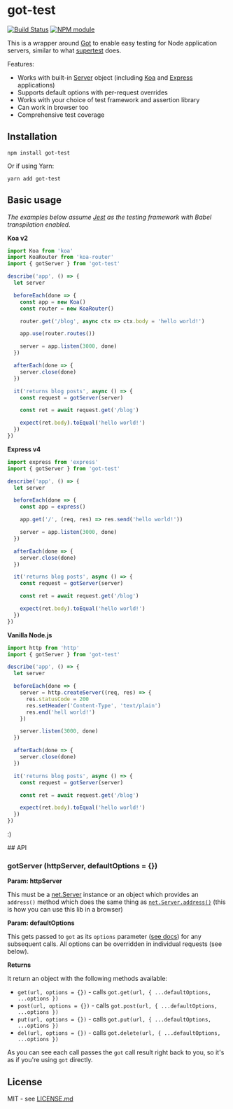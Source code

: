 # got-test

[![Build Status](https://secure.travis-ci.org/hiddentao/got-test.svg?branch=master)](http://travis-ci.org/hiddentao/got-test)
[![NPM module](https://badge.fury.io/js/got-test.svg)](https://badge.fury.io/js/got-test)

This is a wrapper around [Got](https://www.npmjs.com/package/got) to enable
easy testing for Node application servers, similar to what [supertest](https://github.com/visionmedia/supertest) does.

Features:

* Works with built-in [Server](https://nodejs.org/dist/latest-v8.x/docs/api/net.html#net_class_net_server) object (including [Koa](https://github.com/koajs/koa) and [Express](https://expressjs.com/) applications)
* Supports default options with per-request overrides
* Works with your choice of test framework and assertion library
* Can work in browser too
* Comprehensive test coverage

## Installation

```shell
npm install got-test
```
Or if using Yarn:

```shell
yarn add got-test
```

## Basic usage

_The examples below assume [Jest](http://facebook.github.io/jest/) as the testing framework with Babel transpilation enabled_.

**Koa v2**

```js
import Koa from 'koa'
import KoaRouter from 'koa-router'
import { gotServer } from 'got-test'

describe('app', () => {
  let server

  beforeEach(done => {
    const app = new Koa()
    const router = new KoaRouter()

    router.get('/blog', async ctx => ctx.body = 'hello world!')

    app.use(router.routes())

    server = app.listen(3000, done)
  })

  afterEach(done => {
    server.close(done)
  })

  it('returns blog posts', async () => {
    const request = gotServer(server)

    const ret = await request.get('/blog')

    expect(ret.body).toEqual('hello world!')
  })
})
```

**Express v4**

```js
import express from 'express'
import { gotServer } from 'got-test'

describe('app', () => {
  let server

  beforeEach(done => {
    const app = express()

    app.get('/', (req, res) => res.send('hello world!'))

    server = app.listen(3000, done)
  })

  afterEach(done => {
    server.close(done)
  })

  it('returns blog posts', async () => {
    const request = gotServer(server)

    const ret = await request.get('/blog')

    expect(ret.body).toEqual('hello world!')
  })
})
```

**Vanilla Node.js**

```js
import http from 'http'
import { gotServer } from 'got-test'

describe('app', () => {
  let server

  beforeEach(done => {
    server = http.createServer((req, res) => {
      res.statusCode = 200
      res.setHeader('Content-Type', 'text/plain')
      res.end('hell world!')
    })

    server.listen(3000, done)
  })

  afterEach(done => {
    server.close(done)
  })

  it('returns blog posts', async () => {
    const request = gotServer(server)

    const ret = await request.get('/blog')

    expect(ret.body).toEqual('hello world!')
  })
})
```

:)

## API

### gotServer (httpServer, defaultOptions = {})

**Param: httpServer**

This must be a [net.Server](https://nodejs.org/dist/latest-v8.x/docs/api/net.html#net_class_net_server) instance or an
object which provides an `address()` method which does the same thing as
[`net.Server.address()`](https://nodejs.org/dist/latest-v8.x/docs/api/net.html#net_server_address) (this is how you can use this lib in a browser)

**Param: defaultOptions**

This gets passed to `got` as its `options` parameter ([see docs](https://www.npmjs.com/package/got#goturl-options)) for any subsequent
calls. All options can be overridden in individual requests (see below).

**Returns**

It return an object with the following methods available:

* `get(url, options = {})` - calls `got.get(url, { ...defaultOptions, ...options })`
* `post(url, options = {})` - calls `got.post(url, { ...defaultOptions, ...options })`
* `put(url, options = {})` - calls `got.put(url, { ...defaultOptions, ...options })`
* `del(url, options = {})` - calls `got.delete(url, { ...defaultOptions, ...options })`

As you can see each call passes the `got` call result right back to you, so it's
as if you're using `got` directly.

## License

MIT - see [LICENSE.md](LICENSE.md)
